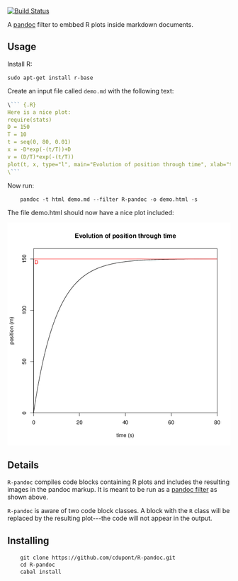[![Build Status](https://travis-ci.org/diagrams/diagrams-pandoc.svg?branch=master)](https://travis-ci.org/diagrams/diagrams-pandoc)

A [pandoc](http://johnmacfarlane.net/pandoc/) filter to embbed R plots inside markdown documents.

## Usage

Install R:

    sudo apt-get install r-base


Create an input file called `demo.md` with the following text:

``` R
\``` {.R}
Here is a nice plot:
require(stats)
D = 150
T = 10
t = seq(0, 80, 0.01)
x = -D*exp(-(t/T))+D
v = (D/T)*exp(-(t/T))
plot(t, x, type="l", main="Evolution of position through time", xlab="time (s)", ylab="position (m)", xlim=c(0,80), ylim=c(0, D+10),  xaxs = "i", yaxs = "i")
\```
```

Now run:
``` shell
    pandoc -t html demo.md --filter R-pandoc -o demo.html -s
```

The file demo.html should now have a nice plot included:

![plot](img/Rplot.png)


## Details

`R-pandoc` compiles code blocks containing R plots
and includes the resulting images in the pandoc markup.  It is meant
to be run as a
[pandoc filter](http://johnmacfarlane.net/pandoc/scripting.html) as
shown above.

`R-pandoc` is aware of two code block classes.  A block with
the `R` class will be replaced by the resulting plot---the code
will not appear in the output.  

## Installing


``` shell
    git clone https://github.com/cdupont/R-pandoc.git
    cd R-pandoc
    cabal install
```

